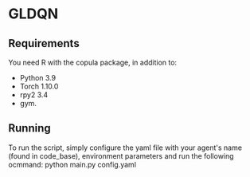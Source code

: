 # GLDQN

## Requirements
You need R with the copula package, in addition to:
-  Python 3.9
-  Torch 1.10.0
-  rpy2 3.4
-  gym.

## Running
To run the script, simply configure the yaml file with your agent's name (found in code_base), environment parameters and run the following ocmmand:
python main.py config.yaml
